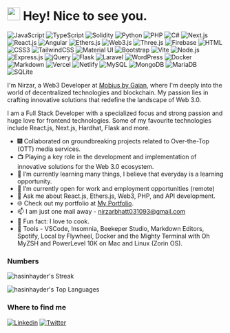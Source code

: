 <h1><img src="https://emojis.slackmojis.com/emojis/images/1531849430/4246/blob-sunglasses.gif?1531849430" width="30"/> Hey! Nice to see you.</h1>

![JavaScript](https://img.shields.io/badge/JavaScript-F7DF1E?style=flat-square&logo=javascript&logoColor=black)
![TypeScript](https://img.shields.io/badge/TypeScript-007ACC?style=flat-square&logo=typescript&logoColor=white)
![Solidity](https://img.shields.io/badge/Solidity-yellow?logo=solidity) 
![Python](https://img.shields.io/badge/Python-3776AB?style=flat-square&logo=python&logoColor=white)
![PHP](https://img.shields.io/badge/PHP-777BB4?style=flat-square&logo=php&logoColor=white)
![C#](https://img.shields.io/badge/C%23-512BD4?logo=csharp)
![Next.js](https://img.shields.io/badge/Next.js-black?logo=nextdotjs)
![React.js](https://img.shields.io/badge/React.js-0081CB?style=flat-square&logo=react&logoColor=61DAFB)
![Angular](https://img.shields.io/badge/Angular-0F0F11?logo=angular)
![Ethers.js](https://img.shields.io/badge/Ethers.js-3C3C3D?logo=ethereum)
![Web3.js](https://img.shields.io/badge/Web3.js-purple?logo=web3dotjs)
![Three.js](https://img.shields.io/badge/Three.js-000000?logo=threedotjs)
![Firebase](https://img.shields.io/badge/Firebase-orange?logo=firebase)
![HTML](https://img.shields.io/badge/HTML5-E34F26?style=flat-square&logo=html5&logoColor=white)
![CSS3](https://img.shields.io/badge/CSS3-1572B6?style=flat-square&logo=css3&logoColor=white)
![TailwindCSS](https://img.shields.io/badge/Tailwind_CSS-38B2AC?style=flat-square&logo=tailwind-css&logoColor=white)
![Material UI](https://img.shields.io/badge/Material%20UI-black?logo=mui)
![Bootstrap](https://img.shields.io/badge/Bootstrap-563D7C?style=flat-square&logo=bootstrap&logoColor=white)
![Vite](https://img.shields.io/badge/Vite-593D88?style=flat-square&logo=vite&logoColor=white)
![Node.js](https://img.shields.io/badge/Node.js-43853D?style=flat-square&logo=node.js&logoColor=white)
![Express.js](https://img.shields.io/badge/Express.js-000000?logo=express)
![jQuery](https://img.shields.io/badge/jQuery-0769AD?style=flat-square&logo=jquery&logoColor=white)
![Flask](https://img.shields.io/badge/Flask-000000?logo=flask)
![Laravel](https://img.shields.io/badge/Laravel-FF2D20?style=flat-square&logo=laravel&logoColor=white)
![WordPress](https://img.shields.io/badge/Wordpress-21759B?style=flat-square&logo=wordpress&logoColor=white)
![Docker](https://img.shields.io/badge/Docker-0CC1F3?style=flat-square&logo=docker&logoColor=white)
![Markdown](https://img.shields.io/badge/Markdown-000000?style=flat-square&logo=markdown&logoColor=white)
![Vercel](https://img.shields.io/badge/Vercel-black?logo=vercel)
![Netlify](https://img.shields.io/badge/Netlify-00C7B7?style=flat-square&logo=netlify&logoColor=white)
![MySQL](https://img.shields.io/badge/MySQL-005C84?style=flat-square&logo=mysql&logoColor=white)
![MongoDB](https://img.shields.io/badge/MongoDB-yellow?logo=mongodb)
![MariaDB](https://img.shields.io/badge/MariaDB-003545?style=flat-square&logo=mariadb&logoColor=white)
![SQLite](https://img.shields.io/badge/SQLite-07405E?style=flat-square&logo=sqlite&logoColor=white)

I'm Nirzar, a Web3 Developer at [Mobius by Gaian](https://aidtaas.com/), where I'm deeply into the world of decentralized technologies and blockchain. My passion lies in crafting innovative solutions that redefine the landscape of Web 3.0.

I am a Full Stack Developer with a specialized focus and strong passion and huge love for frontend technologies. Some of my favourite technologies include React.js, Next.js, Hardhat, Flask and more.

- :fireworks: Collaborated on groundbreaking projects related to Over-the-Top (OTT) media services.
- :tv: Playing a key role in the development and implementation of innovative solutions for the Web 3.0 ecosystem.
- 🌱 I’m currently learning many things, I believe that everyday is a learning opportunity.
- 👯 I’m currently open for work and employment opportunities (remote)
- 💬 Ask me about React.js, Ethers.js, Web3, PHP, and API development.
- :globe_with_meridians: Check out my portfolio at [My Portfolio](https://nirzarbhatt.netlify.app/).
- 📫 I am just one mail away - [nirzarbhatt031093@gmail.com](nirzarbhatt031093@gmail.com)
- :partying_face: Fun fact: I love to cook.
- :wrench: Tools - VSCode, Insomnia, Beekeper Studio, Markdown Editors, Spotify, Local by Flywheel, Docker and the Mighty Terminal with Oh MyZSH and PowerLevel 10K on Mac and Linux (Zorin OS).

### Numbers

![hasinhayder's Streak](https://github-readme-streak-stats.herokuapp.com/?user=nb-0310&theme=darcula&hide_border=true)

![hasinhayder's Top Languages](https://github-readme-stats.vercel.app/api/top-langs/?username=nb-0310&theme=darcula&show_icons=true&hide_border=true&layout=compact)

### Where to find me

[![Linkedin](https://img.shields.io/badge/LinkedIn-0077B5?style=flat-square&logo=linkedin&logoColor=white)](https://www.linkedin.com/in/nirzar-bhatt-30a644214/)
[![Twitter](https://img.shields.io/badge/Twitter-1DA1F2?style=flat-square&logo=twitter&logoColor=white)](https://twitter.com/nirzar_bhatt)
